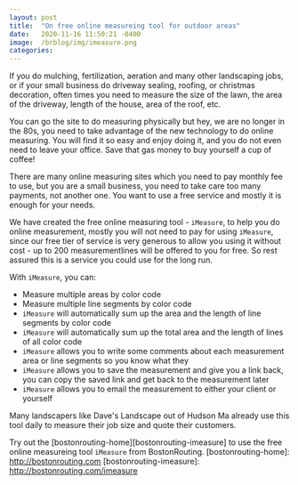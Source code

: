 ```yaml
---
layout: post
title:  "On free online measureing tool for outdoor areas"
date:   2020-11-16 11:50:21 -0400
image:  /brblog/img/imeasure.png
categories:
---
```

If you do mulching, fertilization, aeration and many other landscaping jobs, or if your small business do driveway sealing, roofing, or christmas decoration, often times you need to measure the size of the lawn, the area of the driveway, length of the house, area of the roof, etc.

You can go the site to do measuring physically but hey, we are no longer in the 80s, you need to take advantage of the new technology to do online measuring. You will find it so easy and enjoy doing it, and you do not even need to leave your office. Save that gas money to buy yourself a cup of coffee!

There are many online measuring sites which you need to pay monthly fee to use, but you are a small business, you need to take care too many payments, not another one. You want to use a free service and mostly it is enough for your needs.

We have created the free online measuring tool - `iMeasure`, to help you do online measurement, mostly you will not need to pay for using `iMeasure`, since our free tier of service is very generous to allow you using it without cost - up to 200 measurementlines will be offered to you for free. So rest assured this is a service you could use for the long run.

With `iMeasure`, you can:

* Measure multiple areas by color code
* Measure multiple line segments by color code
* `iMeasure` will automatically sum up the area and the length of line segments by color code
* `iMeasure` will automatically sum up the total area and the length of lines of all color code
* `iMeasure` allows you to write some comments about each measurement area or line segments so you know what they
* `iMeasure` allows you to save the measurement and give you a link back, you can copy the saved link and get back to the measurement later
* `iMeasure` allows you to email the measurement to either your client or yourself

Many landscapers like Dave's Landscape out of Hudson Ma already use this tool daily to measure their job size and quote their customers.

Try out the [bostonrouting-home][bostonrouting-imeasure] to use the free online measureing tool `iMeasure` from BostonRouting.
[bostonrouting-home]: http://bostonrouting.com
[bostonrouting-imeasure]:   http://bostonrouting.com/imeasure
